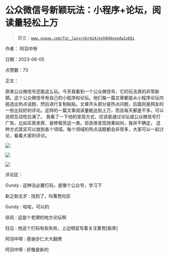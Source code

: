 # 公众微信号新颖玩法：小程序+论坛，阅读量轻松上万

> 原文：[`www.yuque.com/for_lazy/xkrm14/evh9d4gvpdw2z68i`](https://www.yuque.com/for_lazy/xkrm14/evh9d4gvpdw2z68i)

作者： 阿羽中呀

日期：2023-06-05

点赞数：73

正文：

原来公众微信号还能这么玩。今天我看到一个公众微信号，它的玩法真的非常新颖。这个公众微信号有自己的小程序和论坛。他们每一篇文章都是从小程序论坛内挑选出热点话题，然后进行复制粘贴。文章开头部分是热点问题，后面则是网友的一些比较好的评论。这样的一篇文章阅读量能达到上万，而且每天都差不多。可以说把互动性拉满了。 我看了一下他的变现方式，应该是通过论坛或公众微信号打广告，比如买房卖房、装修租赁这一类。但具体变现效果如何，我并不确定。 这种方式其实可以放到各个领域。每个领域的热点话题都会非常多，大家可以一起讨论，看看大家的评论。

![](img/02038938f18a53a200c25d65a0d78af2.png)

![](img/01b0a1de8a374ca1f0a889f9edf38dc4.png)

![](img/4308cd3e38381da357bd91269036e9f3.png)

评论区：

Gundy : 这种没必要打码，是哪个公众号，学习下

新之助五岁 : 找到了，叫篱笆社区

Gundy : 哈哈，可以的

徐风 : 这是个老牌的地方论坛啊

钰见 : 他这个打码有些失败，上边明显写着关注篱笆[偷笑]

阿羽中呀 : 感谢亦仁大大翻牌

阿羽中呀 : 好像是新的

